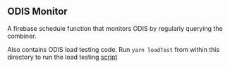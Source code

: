 ## ODIS Monitor

A firebase schedule function that monitors ODIS by regularly querying the combiner. 

Also contains ODIS load testing code. Run `yarn loadTest` from within this directory to run the load testing [script](./src/scripts/run-load-test.ts)
